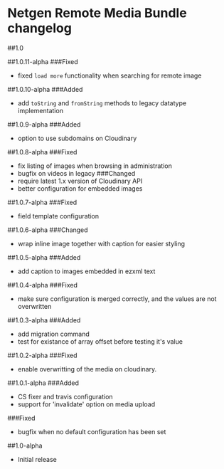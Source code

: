# Netgen Remote Media Bundle changelog

##1.0

##1.0.11-alpha
###Fixed
* fixed `load more` functionality when searching for remote image

##1.0.10-alpha
###Added
* add `toString` and `fromString` methods to legacy datatype implementation

##1.0.9-alpha
###Added
* option to use subdomains on Cloudinary

##1.0.8-alpha
###Fixed
* fix listing of images when browsing in administration
* bugfix on videos in legacy
###Changed
* require latest 1.x version of Cloudinary API
* better configuration for embedded images

##1.0.7-alpha
###Fixed
* field template configuration

##1.0.6-alpha
###Changed
* wrap inline image together with caption for easier styling

##1.0.5-alpha
###Added
* add caption to images embedded in ezxml text

##1.0.4-alpha
###Fixed
* make sure configuration is merged correctly, and the values are not overwritten

##1.0.3-alpha
###Added
* add migration command
* test for existance of array offset before testing it's value

##1.0.2-alpha
###Fixed
* enable overwritting of the media on cloudinary.

##1.0.1-alpha
###Added
* CS fixer and travis configuration
* support for 'invalidate' option on media upload

###Fixed
* bugfix when no default configuration has been set

##1.0-alpha
* Initial release
